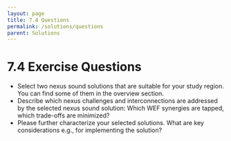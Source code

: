 ```yaml
---
layout: page
title: 7.4 Questions
permalink: /solutions/questions
parent: Solutions
---
```

# 7.4 Exercise Questions

- Select two nexus sound solutions that are suitable for your study region. You can find some of them in the overview section.
- Describe which nexus challenges and interconnections are addressed by the selected nexus sound solution: Which WEF synergies are tapped, which trade-offs are minimized?
- Please further characterize your selected solutions. What are key considerations e.g., for implementing the solution?  